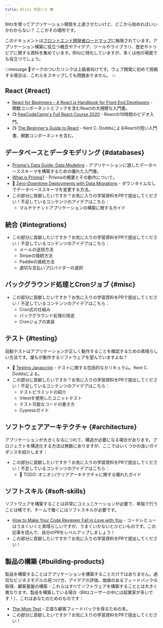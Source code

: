 ```yaml
---
title: Blitz 学習パス 📚
---
```


Blitzを使ってアプリケーション開発を上達させたいけど、どこから始めればいいかわからない？
ここがその場所です。

このドキュメントは[フロントエンド開発者ロードマップ](https://roadmap.sh/frontend)に触発されています。アプリケーション構築に役立つ概念やアイデア、ツールやライブラリ、歴史やトリビアに関する資料を集めています。Blitzに特化していますが、多くは他の場面でも役立つでしょう。

:::message
🥷マークのついたリンクは上級者向けです。ウェブ開発に初めて挑戦する場合は、これらをスキップしても問題ありません。
:::

## React {#react}

- [React for Beginners – A React.js Handbook for Front End Developers](https://www.freecodecamp.org/news/react-beginner-handbook) -
  関数コンポーネントとフックを含むReactの大規模な入門書。
- 📺
  [freeCodeCamp's Full React Course 2020](https://www.youtube.com/watch?v=4UZrsTqkcW4) -
  Reactの10時間のビデオ入門。
- 📺
  [The Beginner's Guide to React](https://egghead.io/courses/the-beginner-s-guide-to-react) -
  Kent C. DoddsによるReactの短い入門書、関数コンポーネントを含む。

## データベースとデータモデリング {#databases}

- [Prisma's Data Guide: Data Modeling](https://www.prisma.io/dataguide/datamodeling) -
  アプリケーションに適したデータベーススキーマを構築するための優れた入門書。
- [What is Prisma?](https://www.prisma.io/docs/concepts/overview/what-is-prisma) -
  Prismaの概要とその動作について。
- 🥷
  [Zero-Downtime Deployments with Data Migrations](https://engineering.wework.com/zero-downtime-deployments-with-data-migrations-2e337df48b8f) -
  ダウンタイムなしでデータベーススキーマを変更する方法。
- この部分に貢献したいですか？お気に入りの学習資料をPRで提出してください！不足しているコンテンツのアイデアはこちら：
  - マルチテナントアプリケーションの構築に関するガイド

## 統合 {#integrations}

- この部分に貢献したいですか？お気に入りの学習資料をPRで提出してください！不足しているコンテンツのアイデアはこちら：
  - メールの送信方法
  - Stripeの接続方法
  - Paddleの接続方法
  - 適切な支払いプロバイダーの選択

## バックグラウンド処理とCronジョブ {#misc}

- この部分に貢献したいですか？お気に入りの学習資料をPRで提出してください！不足しているコンテンツのアイデアはこちら：
  - Cron式の仕組み
  - バックグラウンド処理の用途
  - Cronジョブの実装

## テスト {#testing}

自動テストはアプリケーションが正しく動作することを確認するための素晴らしい方法です。誰もが動作するソフトウェアを望んでいますよね？

- 💸 [Testing Javascript](https://testingjavascript.com) - テストに関する包括的なカリキュラム。Kent C. Doddsによる。
- この部分に貢献したいですか？お気に入りの学習資料をPRで提出してください！不足しているコンテンツのアイデアはこちら：
  - テストピラミッドの紹介
  - Vitestを使用したユニットテスト
  - テスト可能なコードの書き方
  - Cypressガイド

## ソフトウェアアーキテクチャ {#architecture}

アプリケーションが大きくなるにつれて、構造が必要になる場合があります。プロジェクトを構造化する方法は無数にありますが、ここではいくつかの良いガイダンスを紹介します：

- この部分に貢献したいですか？お気に入りの学習資料をPRで提出してください！不足しているコンテンツのアイデアはこちら：
  - 🥷 TODO: オニオン/クリアアーキテクチャに関する優れたガイド

## ソフトスキル {#soft-skills}

ソフトウェアを構築することは非常にコミュニケーションが必要で、単独で行うことは稀です。チームで働くにはソフトスキルが必要です。

- [How to Make Your Code Reviewer Fall in Love with You](https://mtlynch.io/code-review-love/) -
  コードレビューはうまくいくと素晴らしいですが、うまくいかないとひどいものです。この記事を読んで、自分のPRをレベルアップしましょう！
- この部分に貢献したいですか？お気に入りの学習資料をPRで提出してください！

## 製品の構築 {#building-products}

製品を構築することはアプリケーションを構築することだけではありません。適切なビジネスモデルの見つけ方、アイデアの評価、価値のあるフィードバックの取得、顧客基盤の構築 - これらはすべてソフトウェアを構築することとは大きく異なります。製品を構築している場合（Blitzユーザーの中には起業家が多いです！）、これはあなたのためのものです：

<!--alex disable dad-mom -->

- [The Mom Test](http://momtestbook.com) - 正直な顧客フィードバックを得るための本。
- この部分に貢献したいですか？お気に入りの学習資料をPRで提出してください！

<!--alex enable dad-mom -->
